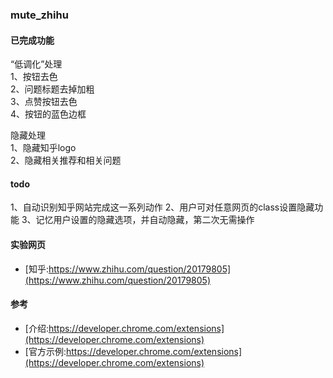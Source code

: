 ### mute_zhihu

#### 已完成功能
“低调化”处理  
1、按钮去色  
2、问题标题去掉加粗  
3、点赞按钮去色  
4、按钮的蓝色边框  

隐藏处理  
1、隐藏知乎logo  
2、隐藏相关推荐和相关问题  

#### todo
1、自动识别知乎网站完成这一系列动作
2、用户可对任意网页的class设置隐藏功能
3、记忆用户设置的隐藏选项，并自动隐藏，第二次无需操作

#### 实验网页
- [知乎:https://www.zhihu.com/question/20179805](https://www.zhihu.com/question/20179805)

#### 参考

- [介绍:https://developer.chrome.com/extensions](https://developer.chrome.com/extensions)
- [官方示例:https://developer.chrome.com/extensions](https://developer.chrome.com/extensions)
